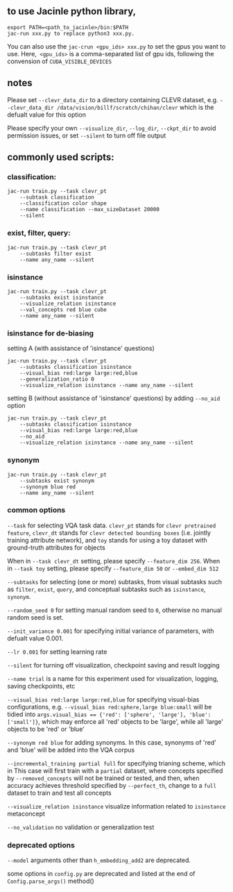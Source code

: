 ## to use Jacinle python library, 

```
export PATH=<path_to_jacinle>/bin:$PATH
jac-run xxx.py to replace python3 xxx.py. 
```

You can also use the `jac-crun <gpu_ids> xxx.py` to set the gpus you want to
use. Here,` <gpu_ids>` is a comma-separated list of gpu ids, following the
convension of `CUDA_VISIBLE_DEVICES`

## notes

Please set `--clevr_data_dir` to a directory containing CLEVR dataset, e.g.
`--clevr_data_dir /data/vision/billf/scratch/chihan/clevr` which is the
defualt value for this option

Please specify your own `--visualize_dir`, `--log_dir`, `--ckpt_dir` to avoid
permission issues, or set `--silent` to turn off file output

## commonly used scripts:

### classification:

```
jac-run train.py --task clevr_pt
    --subtask classification
    --classification color shape
    --name classification --max_sizeDataset 20000
    --silent
```

### exist, filter, query:
```
jac-run train.py --task clevr_pt
    --subtasks filter exist
    --name any_name --silent
```

### isinstance
```
jac-run train.py --task clevr_pt
    --subtasks exist isinstance
    --visualize_relation isinstance
    --val_concepts red blue cube
    --name any_name --silent
```

### isinstance for de-biasing
setting A (with assistance of 'isinstance' questions)
```
jac-run train.py --task clevr_pt
    --subtasks classification isinstance
    --visual_bias red:large large:red,blue
    --generalization_ratio 0
    --visualize_relation isinstance --name any_name --silent
```
setting B (without assistance of 'isinstance' questions) by adding `--no_aid`
option
```
jac-run train.py --task clevr_pt
    --subtasks classification isinstance
    --visual_bias red:large large:red,blue
    --no_aid
    --visualize_relation isinstance --name any_name --silent
```

### synonym
```
jac-run train.py --task clevr_pt
    --subtasks exist synonym
    --synonym blue red
    --name any_name --silent
```

### common options

`--task` for selecting VQA task data. `clevr_pt` stands for `clevr pretrained feature`,
    `clevr_dt` stands for `clevr detected bounding boxes`
    (i.e. jointly training attribute network),
    and `toy` stands for using a toy dataset with ground-truth attributes for objects

When in `--task clevr_dt` setting, please specify `--feature_dim 256`.
When in `--task toy` setting, please specify `--feature_dim 50` or
`--embed_dim 512`


`--subtasks` for selecting (one or more) subtasks, from visual subtasks such as 
`filter`, `exist`, `query`, and conceptual subtasks such as `isinstance`, `synonym`.


`--random_seed 0` for setting manual random seed to `0`, otherwise no manual random
seed is set.


`--init_variance 0.001` for specifying initial variance of parameters, with defualt value 0.001.


`--lr 0.001` for setting learning rate


`--silent` for turning off visualization, checkpoint saving and result logging


`--name trial` is a name for this experiment used for visualization, logging,
    saving checkpoints, etc


`--visual_bias red:large large:red,blue` for specifying visual-bias configurations,
    e.g. `--visual_bias red:sphere,large blue:small` will be tidied into
    `args.visual_bias == {'red': ['sphere', 'large'], 'blue': ['small']}`,
    which may enforce all 'red' objects to be 'large', while all 'large'
    objects to be 'red' or 'blue'


`--synonym red blue` for adding synonyms. In this case, synonyms of 'red' and
'blue' will be added into the VQA corpus


`--incremental_training partial full` for specifying trianing scheme, which in This
case will first train with a `partial` dataset, where concepts specified by
`--removed_concepts` will not be trained or tested, and then, when accuracy achieves
threshold specified by `--perfect_th`, change to a `full` dataset to train and
test all concepts


`--visualize_relation isinstance` visualize information related to
`isinstance` metaconcept


`--no_validation` no validation or generalization test


### deprecated options

`--model` arguments other than `h_embedding_add2` are deprecated.

some options in `config.py` are deprecated and listed at the end of
`Config.parse_args()` method()
